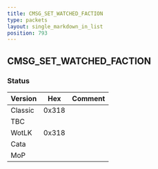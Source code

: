 ```yaml
---
title: CMSG_SET_WATCHED_FACTION
type: packets
layout: single_markdown_in_list
position: 793
---
```


## CMSG_SET_WATCHED_FACTION

### Status

Version    | Hex        | Comment
---------- | ---------- | ---------- 
Classic    | 0x318      | 
TBC        |            |
WotLK      | 0x318      | 
Cata       |            |
MoP        |            |